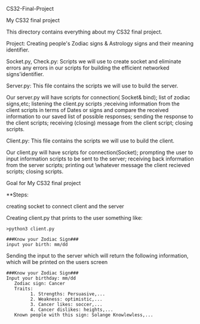 CS32-Final-Project

My CS32 final project

This directory contains everything about my CS32 final project.

Project: Creating people's Zodiac signs & Astrology signs and their meaning identifier.

Socket.py, Check.py: Scripts we will use to create socket and eliminate errors any errors in our scripts for building the efficient networked signs'identifier.

Server.py: This file contains the scripts we will use to build the server. 

Our server.py will have scripts for connection( Socket& bind); list of zodiac signs,etc; listening the client.py scripts ;receiving information from the client scripts in terms of Dates or signs and compare the received information to our saved list of possible responses; sending the response to the client scripts; receiving (closing) message from the client script; closing scripts.

Client.py: This file contains the scripts we will use to build the client. 

Our client.py will have scripts for connection(Socket); prompting the user to input information scripts to be sent to the server; receiving back information from the server scripts; printing out \whatever message the client recieved scripts; closing scripts.

Goal for My CS32 final project

**Steps:

creating socket to connect client and the server

Creating client.py that prints to the user something like:

    >python3 client.py
    
    ###Know your Zodiac Sign###
    input your birth: mm/dd


Sending the input to the server which will return the following information, which will be printed on the users screen

    ###Know your Zodiac Sign###  
    Input your birthday: mm/dd
       Zodiac sign: Cancer
       Traits:
             1. Strengths: Persuasive,...
             2. Weakness: optimistic,...
             3. Cancer likes: soccer,...
             4. Cancer dislikes: heights,...
       Known people with this sign: Solange Knowlewless,...